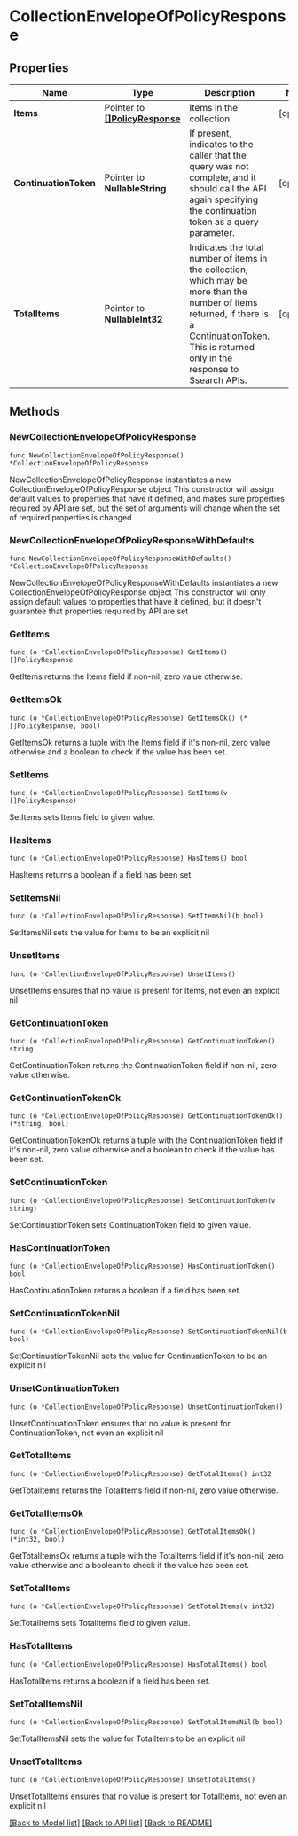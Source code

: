 # CollectionEnvelopeOfPolicyResponse

## Properties

Name | Type | Description | Notes
------------ | ------------- | ------------- | -------------
**Items** | Pointer to [**[]PolicyResponse**](PolicyResponse.md) | Items in the collection. | [optional] 
**ContinuationToken** | Pointer to **NullableString** | If present, indicates to the caller that the query was not complete, and it should call the API again specifying the continuation token as a query parameter. | [optional] 
**TotalItems** | Pointer to **NullableInt32** | Indicates the total number of items in the collection, which may be more than the number of items returned, if there is a ContinuationToken. This is returned only in the response to $search APIs. | [optional] 

## Methods

### NewCollectionEnvelopeOfPolicyResponse

`func NewCollectionEnvelopeOfPolicyResponse() *CollectionEnvelopeOfPolicyResponse`

NewCollectionEnvelopeOfPolicyResponse instantiates a new CollectionEnvelopeOfPolicyResponse object
This constructor will assign default values to properties that have it defined,
and makes sure properties required by API are set, but the set of arguments
will change when the set of required properties is changed

### NewCollectionEnvelopeOfPolicyResponseWithDefaults

`func NewCollectionEnvelopeOfPolicyResponseWithDefaults() *CollectionEnvelopeOfPolicyResponse`

NewCollectionEnvelopeOfPolicyResponseWithDefaults instantiates a new CollectionEnvelopeOfPolicyResponse object
This constructor will only assign default values to properties that have it defined,
but it doesn't guarantee that properties required by API are set

### GetItems

`func (o *CollectionEnvelopeOfPolicyResponse) GetItems() []PolicyResponse`

GetItems returns the Items field if non-nil, zero value otherwise.

### GetItemsOk

`func (o *CollectionEnvelopeOfPolicyResponse) GetItemsOk() (*[]PolicyResponse, bool)`

GetItemsOk returns a tuple with the Items field if it's non-nil, zero value otherwise
and a boolean to check if the value has been set.

### SetItems

`func (o *CollectionEnvelopeOfPolicyResponse) SetItems(v []PolicyResponse)`

SetItems sets Items field to given value.

### HasItems

`func (o *CollectionEnvelopeOfPolicyResponse) HasItems() bool`

HasItems returns a boolean if a field has been set.

### SetItemsNil

`func (o *CollectionEnvelopeOfPolicyResponse) SetItemsNil(b bool)`

 SetItemsNil sets the value for Items to be an explicit nil

### UnsetItems
`func (o *CollectionEnvelopeOfPolicyResponse) UnsetItems()`

UnsetItems ensures that no value is present for Items, not even an explicit nil
### GetContinuationToken

`func (o *CollectionEnvelopeOfPolicyResponse) GetContinuationToken() string`

GetContinuationToken returns the ContinuationToken field if non-nil, zero value otherwise.

### GetContinuationTokenOk

`func (o *CollectionEnvelopeOfPolicyResponse) GetContinuationTokenOk() (*string, bool)`

GetContinuationTokenOk returns a tuple with the ContinuationToken field if it's non-nil, zero value otherwise
and a boolean to check if the value has been set.

### SetContinuationToken

`func (o *CollectionEnvelopeOfPolicyResponse) SetContinuationToken(v string)`

SetContinuationToken sets ContinuationToken field to given value.

### HasContinuationToken

`func (o *CollectionEnvelopeOfPolicyResponse) HasContinuationToken() bool`

HasContinuationToken returns a boolean if a field has been set.

### SetContinuationTokenNil

`func (o *CollectionEnvelopeOfPolicyResponse) SetContinuationTokenNil(b bool)`

 SetContinuationTokenNil sets the value for ContinuationToken to be an explicit nil

### UnsetContinuationToken
`func (o *CollectionEnvelopeOfPolicyResponse) UnsetContinuationToken()`

UnsetContinuationToken ensures that no value is present for ContinuationToken, not even an explicit nil
### GetTotalItems

`func (o *CollectionEnvelopeOfPolicyResponse) GetTotalItems() int32`

GetTotalItems returns the TotalItems field if non-nil, zero value otherwise.

### GetTotalItemsOk

`func (o *CollectionEnvelopeOfPolicyResponse) GetTotalItemsOk() (*int32, bool)`

GetTotalItemsOk returns a tuple with the TotalItems field if it's non-nil, zero value otherwise
and a boolean to check if the value has been set.

### SetTotalItems

`func (o *CollectionEnvelopeOfPolicyResponse) SetTotalItems(v int32)`

SetTotalItems sets TotalItems field to given value.

### HasTotalItems

`func (o *CollectionEnvelopeOfPolicyResponse) HasTotalItems() bool`

HasTotalItems returns a boolean if a field has been set.

### SetTotalItemsNil

`func (o *CollectionEnvelopeOfPolicyResponse) SetTotalItemsNil(b bool)`

 SetTotalItemsNil sets the value for TotalItems to be an explicit nil

### UnsetTotalItems
`func (o *CollectionEnvelopeOfPolicyResponse) UnsetTotalItems()`

UnsetTotalItems ensures that no value is present for TotalItems, not even an explicit nil

[[Back to Model list]](../README.md#documentation-for-models) [[Back to API list]](../README.md#documentation-for-api-endpoints) [[Back to README]](../README.md)


